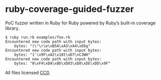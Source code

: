 # ruby-coverage-guided-fuzzer

PoC fuzzer written in Ruby for Ruby powered by Ruby’s built-in coverage library.

```
$ ruby run.rb examples/foo.rb
Encountered new code path with input bytes:
	bytes: "(\"\r\e\xB5A\xA3\xA4\xE6g"
Encountered new code path with input bytes:
	bytes: "1'\x9F\xA2\x18t\xD7\xC2WH"
Encountered new code path with input bytes:
	bytes: "0\xF4\xDA\x8D\xD83\xD8\xDE\xDD\x9F"
```

All files licensed [CC0](https://creativecommons.org/publicdomain/zero/1.0/).
